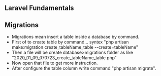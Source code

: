 ## Laravel Fundamentals

## Migrations

* Migrations mean insert a table inside a database by command.
* First of to create table by command... syntex "php artisan make:migration create_tableName_table --create=tableName"
* Then a file will be create database>migrations folder as like "2020_01_09_070723_create_tableName_table.php"
* Now open that file to get more instruction. 
* After configure the table column write command "php artisan migrate".
